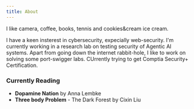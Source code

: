 ```yaml
---
title: About
---
```


I like camera, coffee, books, tennis and cookies&cream ice cream. 

I have a keen insterest in cybersecurity, expecially web-security. I'm currently working in a research lab on testing security of Agentic AI systems. Apart from going down the internet rabbit-hole, I like to work on solving some port-swigger labs. CUrrently trying to get Comptia Security+ Certification.

### Currently Reading
- **Dopamine Nation** by Anna Lembke
- **Three body Problem** - The Dark Forest by Cixin Liu
